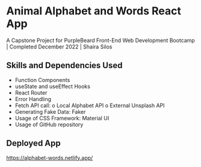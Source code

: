 # Animal Alphabet and Words React App

A Capstone Project for PurpleBeard Front-End Web Development Bootcamp
| Completed December 2022 | Shaira Silos

## Skills and Dependencies Used
- Function Components
- useState and useEffect Hooks
- React Router
- Error Handling
- Fetch API call:
  o Local Alphabet API
  o External Unsplash API
- Generating Fake Data: Faker
- Usage of CSS Framework: Material UI
- Usage of GitHub repository

## Deployed App
https://alphabet-words.netlify.app/

